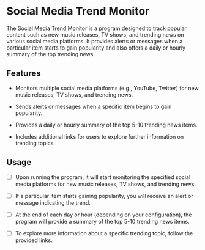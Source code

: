 # Social Media Trend Monitor

The Social Media Trend Monitor is a program designed to track popular content such as new music releases, TV shows, and trending news on various social media platforms. It provides alerts or messages when a particular item starts to gain popularity and also offers a daily or hourly summary of the top trending news.

## Features

 - Monitors multiple social media platforms (e.g., YouTube, Twitter) for new music releases, TV shows, and trending news.

 - Sends alerts or messages when a specific item begins to gain popularity.

 - Provides a daily or hourly summary of the top 5-10 trending news items.

- Includes additional links for users to explore further information on trending topics.

## Usage
- [ ] Upon running the program, it will start monitoring the specified social media platforms for new music releases, TV shows, and trending news.

- [ ] If a particular item starts gaining popularity, you will receive an alert or message indicating the trend.

- [ ] At the end of each day or hour (depending on your configuration), the program will provide a summary of the top 5-10 trending news items.

- [ ] To explore more information about a specific trending topic, follow the provided links.
